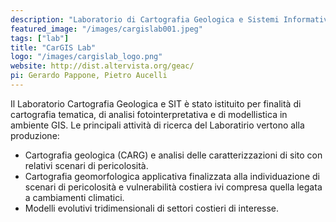 ```yaml
---
description: "Laboratorio di Cartografia Geologica e Sistemi Informativi Territoriali"
featured_image: "/images/cargislab001.jpeg"
tags: ["lab"]
title: "CarGIS Lab"
logo: "/images/cargislab_logo.png"
website: http://dist.altervista.org/geac/
pi: Gerardo Pappone, Pietro Aucelli
---
```


Il Laboratorio Cartografia Geologica e SIT è stato istituito per finalità di cartografia tematica, di analisi fotointerpretativa e di modellistica in ambiente GIS. Le principali attività di ricerca del Laboratirio vertono alla produzione:

* Cartografia geologica (CARG) e analisi delle caratterizzazioni di sito con relativi scenari di pericolosità.
* Cartografia geomorfologica applicativa finalizzata alla individuazione di scenari di pericolosità e vulnerabilità costiera ivi compresa quella legata a cambiamenti climatici.
* Modelli evolutivi tridimensionali di settori costieri di interesse.

